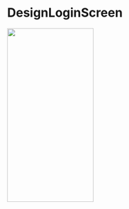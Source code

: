 # DesignLoginScreen

<img src="https://github.com/aleksandr-hrankin/pictures/blob/main/design_job_catalog.gif" width="200" height="400"/>

